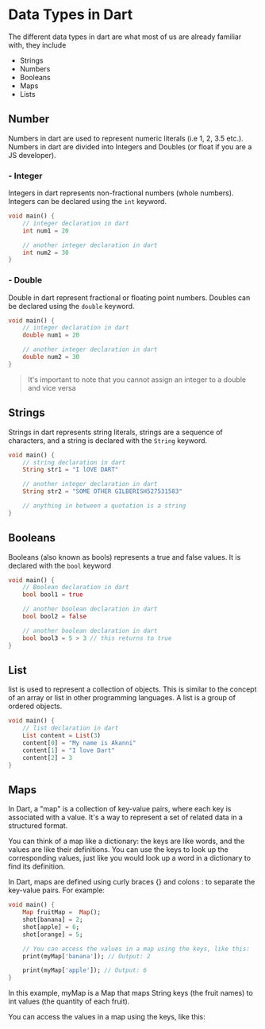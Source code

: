 # Data Types in Dart
The different data types in dart are what most of us are already familiar with, they include 
 - Strings
 - Numbers
 - Booleans
 - Maps
 - Lists
## Number
Numbers in dart are used to represent numeric literals (i.e 1, 2, 3.5 etc.). Numbers in dart are divided into Integers and Doubles (or float if you are a JS developer).
### - Integer
Integers in dart represents non-fractional numbers (whole numbers). Integers can be declared using the `int` keyword.
```dart
void main() {
    // integer declaration in dart
    int num1 = 20

    // another integer declaration in dart
    int num2 = 30
}
```
### - Double
Double in dart represent fractional or floating point numbers. Doubles can be declared using the `double` keyword.
```dart
void main() {
    // integer declaration in dart
    double num1 = 20

    // another integer declaration in dart
    double num2 = 30
}
```
> It's important to note that you cannot assign an integer to a double and vice versa

## Strings
Strings in dart represents string literals, strings are a sequence of characters, and a string is declared with the `String` keyword.
```dart
void main() {
    // string declaration in dart
    String str1 = "I lOVE DART"

    // another integer declaration in dart
    String str2 = "SOME OTHER GILBERISH527531583"

    // anything in between a quotation is a string
}
```
## Booleans
Booleans (also known as bools) represents a true and false values. It is declared with the `bool` keyword
```dart
void main() {
    // Boolean declaration in dart
    bool bool1 = true

    // another boolean declaration in dart
    bool bool2 = false

    // another boolean declaration in dart
    bool bool3 = 5 > 3 // this returns to true
}
```
## List
list is used to represent a collection of objects. This is similar to the concept of an array or list in other programming languages. A list is a group of ordered objects.
```dart
void main() {
    // list declaration in dart
    List content = List(3)
    content[0] = "My name is Akanni"
    content[1] = "I love Dart"
    content[2] = 3
}
```

## Maps 
In Dart, a "map" is a collection of key-value pairs, where each key is associated with a value. It's a way to represent a set of related data in a structured format.

You can think of a map like a dictionary: the keys are like words, and the values are like their definitions. You can use the keys to look up the corresponding values, just like you would look up a word in a dictionary to find its definition.

In Dart, maps are defined using curly braces {} and colons : to separate the key-value pairs. For example:

```dart
void main() { 
    Map fruitMap =  Map(); 
    shot[banana] = 2; 
    shot[apple] = 6; 
    shot[orange] = 5;

    // You can access the values in a map using the keys, like this:
    print(myMap['banana']); // Output: 2

    print(myMap['apple']); // Output: 6
} 
```
In this example, myMap is a Map that maps String keys (the fruit names) to int values (the quantity of each fruit).

You can access the values in a map using the keys, like this: